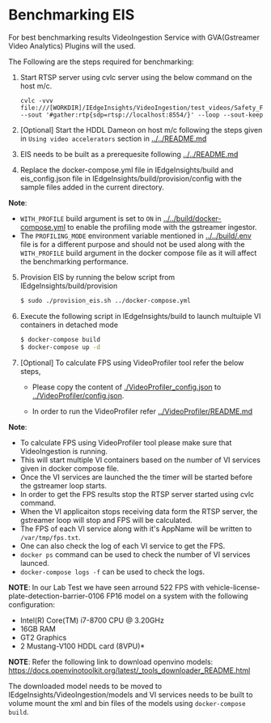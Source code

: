 # Benchmarking EIS

For best benchmarking results VideoIngestion Service with GVA(Gstreamer Video Analytics) Plugins will the used.

The Following are the steps required for benchmarking:

1. Start RTSP server using cvlc server using the below command on the host m/c.

    ```
    cvlc -vvv file:///[WORKDIR]/IEdgeInsights/VideoIngestion/test_videos/Safety_Full_Hat_and_Vest.avi --sout '#gather:rtp{sdp=rtsp://localhost:8554/}' --loop --sout-keep
    ```
2. [Optional] Start the HDDL Dameon on host m/c following the steps given in `Using video accelerators` section in
 [../../README.md](../../README.md)

3. EIS needs to be built as a prerequesite following [../../README.md](../../README.md)

4. Replace the docker-compose.yml file in IEdgeInsights/build and eis_config.json file in IEdgeInsights/build/provision/config with the sample files added in the current directory.

**Note**:
* `WITH_PROFILE` build argument is set to `ON` in [../../build/docker-compose.yml](../../build/docker-compose.yml) to enable the profiling mode  with the gstreamer ingestor.
* The `PROFILING_MODE` environment variable mentioned in [../../build/.env](../../build/.env) file is for a different purpose and should not be used along with the `WITH_PROFILE` build argument in the docker compose file as it will affect the benchmarking performance.

5. Provision EIS by running the below script from IEdgeInsights/build/provision

    ```sh
    $ sudo ./provision_eis.sh ../docker-compose.yml
    ```

6. Execute the following script in IEdgeInsights/build to launch multuiple VI containers in detached mode

    ```sh
    $ docker-compose build
    $ docker-compose up -d
    ```

7. [Optional] To calculate FPS using VideoProfiler tool refer the below steps,

    * Please copy the content of [./VideoProfiler_config.json](./VideoProfiler_config.json) to [../VideoProfiler/config.json](../VideoProfiler/config.json).

    * In order to run the VideoProfiler refer [../VideoProfiler/README.md](../VideoProfiler/README.md)

**Note**:

* To calculate FPS using VideoProfiler tool please make sure that VideoIngestion is running.
* This will start multiple VI containers based on the number of VI services given in docker compose file.
* Once the VI services are launched the the timer will be started before the gstreamer loop starts.
* In order to get the FPS results stop the RTSP server started using cvlc command.
* When the VI applicaiton stops receiving data form the RTSP server, the gstreamer loop will stop and FPS will be calculated.
* The FPS of each VI service along with it's AppName will be written to `/var/tmp/fps.txt`.
* One can also check the log of each VI service to get the FPS.
* `docker ps` command can be used to check the number of VI services launced.
* `docker-compose logs -f` can be used to check the logs.

**NOTE**: In our Lab Test we have seen arround 522 FPS with vehicle-license-plate-detection-barrier-0106 FP16 model on a system
with the following configuration:

* Intel(R) Core(TM) i7-8700 CPU @ 3.20GHz
* 16GB RAM
* GT2 Graphics
* 2 Mustang-V100 HDDL card (8VPU)*

**NOTE**: Refer the following link to download openvino models:
https://docs.openvinotoolkit.org/latest/_tools_downloader_README.html

The downloaded model needs to be moved to IEdgeInsights/VideoIngestion/models and VI services needs to be built to volume mount the xml and bin files
of the models using `docker-compose build`.

